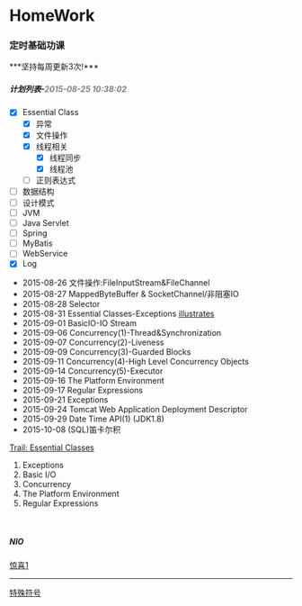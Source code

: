 # HomeWork
<h3>定时基础功课</h3>
***坚持每周更新3次!***
<h5>计划列表-<span style="color:gray;">2015-08-25 10:38:02</span></h5>

- [x] Essential Class
	- [x] 异常
	- [x] 文件操作 
	- [x] 线程相关
		- [x] 线程同步
		- [x] 线程池
	- [ ] 正则表达式
- [ ] 数据结构
- [ ] 设计模式
- [ ] JVM
- [ ] Java Servlet
- [ ] Spring
- [ ] MyBatis
- [ ] WebService
- [x] Log

>
-  2015-08-26	文件操作:FileInputStream&FileChannel
-  2015-08-27	MappedByteBuffer & SocketChannel/非阻塞IO
-  2015-08-28	Selector
-  2015-08-31	Essential Classes-Exceptions <a target="_blank" href="https://docs.oracle.com/javase/tutorial/figures/essential/exceptions-throwable.gif" >illustrates</a>
-  2015-09-01	BasicIO-IO Stream
-  2015-09-06	Concurrency(1)-Thread&Synchronization
-  2015-09-07	Concurrency(2)-Liveness
-  2015-09-09	Concurrency(3)-Guarded Blocks
-  2015-09-11	Concurrency(4)-High Level Concurrency Objects
-  2015-09-14	Concurrency(5)-Executor
-  2015-09-16	The Platform Environment
-  2015-09-17	Regular Expressions
-  2015-09-21	Exceptions
-  2015-09-24	Tomcat Web Application Deployment Descriptor
-  2015-09-29	Date Time API(1) (JDK1.8)
-  2015-10-08	(SQL)笛卡尔积

<a target="_blank" href="https://docs.oracle.com/javase/tutorial/essential/index.html">Trail: Essential Classes</a>
<ol>
<li>Exceptions</li>	
<li>Basic I/O</li>	
<li>Concurrency</li>	
<li>The Platform Environment</li>	
<li>Regular Expressions</li>	
</ol>
<br />
<h5>NIO</h5>
<a target="_blank" href="https://github.com/jptiancai/learn-mina-the-hard-way/blob/master/README.md">惊喜1</a>
<hr />
<a target="_blank" href="http://www.ifreesite.com/typing/keyboard-symbols.htm">特殊符号</a>
